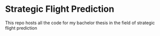 # Strategic Flight Prediction
This repo hosts all the code for my bachelor thesis in the field of strategic flight prediction
